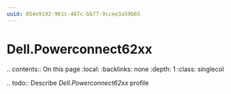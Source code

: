 ```yaml
---
uuid: 054e9192-961c-487c-bb77-9ccee3a59b65
---
```



# Dell.Powerconnect62xx

.. contents:: On this page
    :local:
    :backlinks: none
    :depth: 1
    :class: singlecol

.. todo::
    Describe *Dell.Powerconnect62xx* profile

